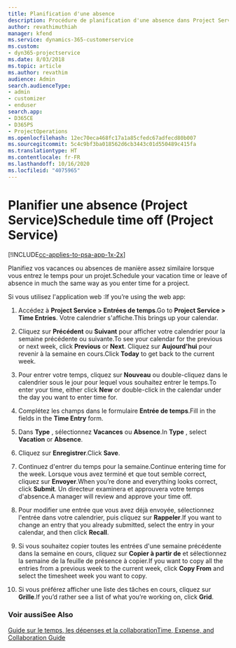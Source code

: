 ```yaml
---
title: Planification d'une absence
description: Procédure de planification d'une absence dans Project Service
author: revathimuthiah
manager: kfend
ms.service: dynamics-365-customerservice
ms.custom:
- dyn365-projectservice
ms.date: 8/03/2018
ms.topic: article
ms.author: revathim
audience: Admin
search.audienceType:
- admin
- customizer
- enduser
search.app:
- D365CE
- D365PS
- ProjectOperations
ms.openlocfilehash: 12ec70eca468fc17a1a85cfedc67adfecd80b007
ms.sourcegitcommit: 5c4c9bf3ba018562d6cb3443c01d550489c415fa
ms.translationtype: HT
ms.contentlocale: fr-FR
ms.lasthandoff: 10/16/2020
ms.locfileid: "4075965"
---
```

# <a name="schedule-time-off-project-service"></a><span data-ttu-id="30ec6-103">Planifier une absence (Project Service)</span><span class="sxs-lookup"><span data-stu-id="30ec6-103">Schedule time off (Project Service)</span></span>

[!INCLUDE[cc-applies-to-psa-app-1x-2x](../includes/cc-applies-to-psa-app-1x-2x.md)]

<span data-ttu-id="30ec6-104">Planifiez vos vacances ou absences de manière assez similaire lorsque vous entrez le temps pour un projet.</span><span class="sxs-lookup"><span data-stu-id="30ec6-104">Schedule your vacation time or leave of absence in much the same way as you enter time for a project.</span></span>  
  
 <span data-ttu-id="30ec6-105">Si vous utilisez l'application web :</span><span class="sxs-lookup"><span data-stu-id="30ec6-105">If you’re using the web app:</span></span>  
  
1.  <span data-ttu-id="30ec6-106">Accédez à **Project Service > Entrées de temps**.</span><span class="sxs-lookup"><span data-stu-id="30ec6-106">Go to **Project Service > Time Entries**.</span></span> <span data-ttu-id="30ec6-107">Votre calendrier s'affiche.</span><span class="sxs-lookup"><span data-stu-id="30ec6-107">This brings up your calendar.</span></span>  
  
2.  <span data-ttu-id="30ec6-108">Cliquez sur **Précédent** ou **Suivant** pour afficher votre calendrier pour la semaine précédente ou suivante.</span><span class="sxs-lookup"><span data-stu-id="30ec6-108">To see your calendar for the previous or next week, click **Previous** or **Next**.</span></span> <span data-ttu-id="30ec6-109">Cliquez sur **Aujourd'hui** pour revenir à la semaine en cours.</span><span class="sxs-lookup"><span data-stu-id="30ec6-109">Click **Today** to get back to the current week.</span></span>  
  
3.  <span data-ttu-id="30ec6-110">Pour entrer votre temps, cliquez sur **Nouveau** ou double-cliquez dans le calendrier sous le jour pour lequel vous souhaitez entrer le temps.</span><span class="sxs-lookup"><span data-stu-id="30ec6-110">To enter your time, either click **New** or double-click in the calendar under the day you want to enter time for.</span></span>  
  
4.  <span data-ttu-id="30ec6-111">Complétez les champs dans le formulaire **Entrée de temps**.</span><span class="sxs-lookup"><span data-stu-id="30ec6-111">Fill in the fields in the **Time Entry** form.</span></span>  
  
5.  <span data-ttu-id="30ec6-112">Dans **Type** , sélectionnez **Vacances** ou **Absence**.</span><span class="sxs-lookup"><span data-stu-id="30ec6-112">In **Type** , select **Vacation** or **Absence**.</span></span>  
  
6.  <span data-ttu-id="30ec6-113">Cliquez sur **Enregistrer**.</span><span class="sxs-lookup"><span data-stu-id="30ec6-113">Click **Save**.</span></span>  
  
7.  <span data-ttu-id="30ec6-114">Continuez d'entrer du temps pour la semaine.</span><span class="sxs-lookup"><span data-stu-id="30ec6-114">Continue entering time for the week.</span></span> <span data-ttu-id="30ec6-115">Lorsque vous avez terminé et que tout semble correct, cliquez sur **Envoyer**.</span><span class="sxs-lookup"><span data-stu-id="30ec6-115">When you’re done and everything looks correct, click **Submit**.</span></span> <span data-ttu-id="30ec6-116">Un directeur examinera et approuvera votre temps d'absence.</span><span class="sxs-lookup"><span data-stu-id="30ec6-116">A manager will review and approve your time off.</span></span>  
  
8.  <span data-ttu-id="30ec6-117">Pour modifier une entrée que vous avez déjà envoyée, sélectionnez l'entrée dans votre calendrier, puis cliquez sur **Rappeler**.</span><span class="sxs-lookup"><span data-stu-id="30ec6-117">If you want to change an entry that you already submitted, select the entry in your calendar, and then click **Recall**.</span></span>  
  
9. <span data-ttu-id="30ec6-118">Si vous souhaitez copier toutes les entrées d'une semaine précédente dans la semaine en cours, cliquez sur **Copier à partir de** et sélectionnez la semaine de la feuille de présence à copier.</span><span class="sxs-lookup"><span data-stu-id="30ec6-118">If you want to copy all the entries from a previous week to the current week, click **Copy From** and select the timesheet week you want to copy.</span></span>  
  
10. <span data-ttu-id="30ec6-119">Si vous préférez afficher une liste des tâches en cours, cliquez sur **Grille**.</span><span class="sxs-lookup"><span data-stu-id="30ec6-119">If you’d rather see a list of what you’re working on, click **Grid**.</span></span>  
  
### <a name="see-also"></a><span data-ttu-id="30ec6-120">Voir aussi</span><span class="sxs-lookup"><span data-stu-id="30ec6-120">See Also</span></span>  
 [<span data-ttu-id="30ec6-121">Guide sur le temps, les dépenses et la collaboration</span><span class="sxs-lookup"><span data-stu-id="30ec6-121">Time, Expense, and Collaboration Guide</span></span>](../psa/time-expense-collaboration-guide.md)
